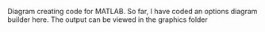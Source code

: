 Diagram creating code for MATLAB.  So far, I have coded an options diagram
builder here.  The output can be viewed in the graphics folder 
